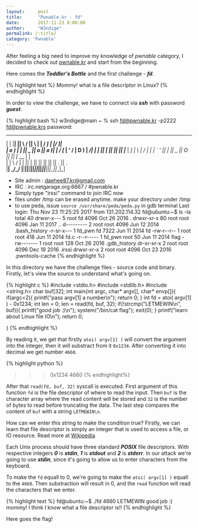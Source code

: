 ```yaml
---
layout:     post
title:      "Pwnable.kr - fd"
date:       2017-11-23 8:00:00
author:     "W3ndige"
permalink: /:title/
category: 'Pwnable'
---
```


After feeling a big need to improve my knowledge of *pwnable* category, I decided  to check out [pwnable.kr](http://pwnable.kr "pwnable.kr") and start from the beginning.

Here comes the ***Toddler's Bottle*** and the first challenge - ***fd***.

{% highlight text %}
Mommy! what is a file descriptor in Linux?
{% endhighlight %}

In order to view the challenge, we have to connect via ***ssh*** with password ***guest***.

{% highlight bash %}
w3ndige@main ~ % ssh fd@pwnable.kr -p2222
fd@pwnable.krs password:
 ____  __    __  ____    ____  ____   _        ___      __  _  ____  
|    \|  |__|  ||    \  /    ||    \ | |      /  _]    |  |/ ]|    \
|  o  )  |  |  ||  _  ||  o  ||  o  )| |     /  [_     |  ' / |  D  )
|   _/|  |  |  ||  |  ||     ||     || |___ |    _]    |    \ |    /
|  |  |  `  '  ||  |  ||  _  ||  O  ||     ||   [_  __ |     \|    \
|  |   \      / |  |  ||  |  ||     ||     ||     ||  ||  .  ||  .  \
|__|    \_/\_/  |__|__||__|__||_____||_____||_____||__||__|\_||__|\_|

- Site admin : daehee87.kr@gmail.com
- IRC : irc.netgarage.org:6667 / #pwnable.kr
- Simply type "irssi" command to join IRC now
- files under /tmp can be erased anytime. make your directory under /tmp
- to use peda, issue `source /usr/share/peda/peda.py` in gdb terminal
Last login: Thu Nov 23 11:25:25 2017 from 131.202.114.32
fd@ubuntu:~$ ls -la
total 40
drwxr-x---  5 root   fd   4096 Oct 26  2016 .
drwxr-xr-x 80 root   root 4096 Jan 11  2017 ..
d---------  2 root   root 4096 Jun 12  2014 .bash_history
-r-sr-x---  1 fd_pwn fd   7322 Jun 11  2014 fd
-rw-r--r--  1 root   root  418 Jun 11  2014 fd.c
-r--r-----  1 fd_pwn root   50 Jun 11  2014 flag
-rw-------  1 root   root  128 Oct 26  2016 .gdb_history
dr-xr-xr-x  2 root   root 4096 Dec 19  2016 .irssi
drwxr-xr-x  2 root   root 4096 Oct 23  2016 .pwntools-cache
{% endhighlight %}

In this directory we have the challenge files - source code and binary. Firstly, let's view the source to understand what's going on.

{% highlight c %}
#include <stdio.h>
#include <stdlib.h>
#include <string.h>
char buf[32];
int main(int argc, char* argv[], char* envp[]){
	if(argc<2){
		printf("pass argv[1] a number\n");
		return 0;
	}
	int fd = atoi( argv[1] ) - 0x1234;
	int len = 0;
	len = read(fd, buf, 32);
	if(!strcmp("LETMEWIN\n", buf)){
		printf("good job :)\n");
		system("/bin/cat flag");
		exit(0);
	}
	printf("learn about Linux file IO\n");
	return 0;

}
{% endhighlight %}

By reading it, we get that firstly `atoi( argv[1] )` will convert the argument into the integer, then it will substract from it `0x1234`. After converting it into decimal we get number `4660`.

{% highlight python %}
>>> 0x1234
4660
{% endhighlight%}

After that `read(fd, buf, 32)` syscall is executed. First argument of this function `fd` is the file descriptor of where to read the input. Then `buf` is the character array where the read content will be stored and `32` is the number of bytes to read before truncating the data. The last step compares the content of `buf` with a string `LETMEWIN\n`.

How can we enter this string to make the condition true? Firstly, we can learn that file descriptor is simply an integer that is used to access a file, or IO resource. Read more at [Wikipedia](https://en.wikipedia.org/wiki/File_descriptor "Wikipedia")

Each Unix process should have three standard ***POSIX*** file descriptors. With respective integers ***0*** is ***stdin***, ***1*** is ***stdout*** and ***2*** is ***stderr***. In our attack we're going to use ***stdin***, since it's going to allow us to enter characters from the keyboard.

To make the `fd` equall to 0, we're going to make the `atoi( argv[1] )` equall to the `4660`. Then substraction will result in 0, and the `read` function will read the characters that we enter.

{% highlight text %}
fd@ubuntu:~$ ./fd 4660
LETMEWIN
good job :)
mommy! I think I know what a file descriptor is!!
{% endhighlight %}

Here goes the flag!
